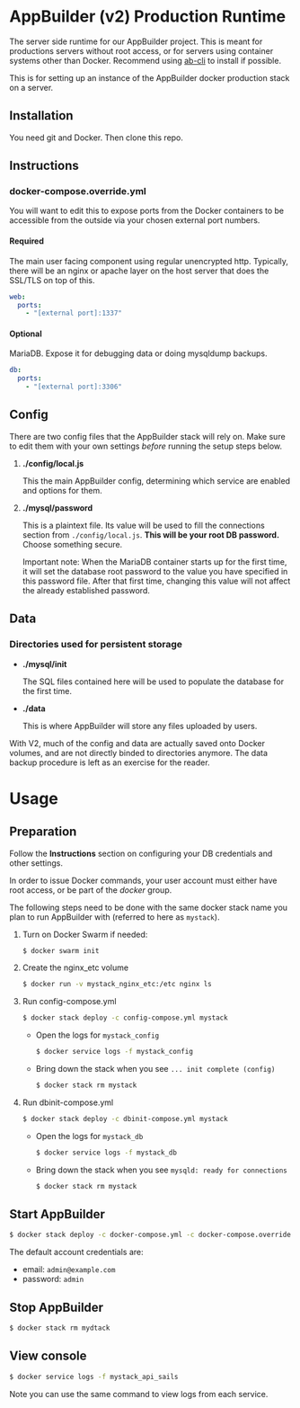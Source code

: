 # AppBuilder (v2) Production Runtime

The server side runtime for our AppBuilder project. This is meant for productions servers without root access, or for servers using container systems other than Docker. Recommend using [ab-cli](https://github.com/digi-serve/ab-cli) to install if possible.

This is for setting up an instance of the AppBuilder docker production stack on a server.

## Installation

You need git and Docker. Then clone this repo.

## Instructions

### docker-compose.override.yml

You will want to edit this to expose ports from the Docker containers
to be accessible from the outside via your chosen external port numbers.

#### **Required**

The main user facing component using regular unencrypted http. Typically, there will
be an nginx or apache layer on the host server that does the SSL/TLS on top of
this.

```yaml
web:
  ports:
    - "[external port]:1337"
```

#### **Optional**

MariaDB. Expose it for debugging data or doing mysqldump backups.

```yaml
db:
  ports:
    - "[external port]:3306"
```

## Config

There are two config files that the AppBuilder stack will rely on.
Make sure to edit them with your own settings _before_ running the setup steps below.

1. **./config/local.js**

   This the main AppBuilder config, determining which service are enabled and options for them.

2. **./mysql/password**

   This is a plaintext file. Its value will be used to fill
   the connections section from `./config/local.js`. **This
   will be your root DB password.** Choose something secure.

   Important note: When the MariaDB container starts up for the first
   time, it will set the database root password to the value you have
   specified in this password file. After that first time, changing
   this value will not affect the already established password.

## Data

### Directories used for persistent storage

- **./mysql/init**

  The SQL files contained here will be used to populate the database for the
  first time.

- **./data**

  This is where AppBuilder will store any files uploaded by users.
  
With V2, much of the config and data are actually saved onto Docker volumes, and are not directly binded to directories anymore. The data backup procedure is left as an exercise for the reader.

# Usage

## Preparation

Follow the **Instructions** section on configuring your DB credentials
and other settings.

In order to issue Docker commands, your user account must either have root
access, or be part of the _docker_ group.

The following steps need to be done with the same docker stack name you plan to run AppBuilder with (referred to here as `mystack`).

1. Turn on Docker Swarm if needed:

   ```bash
   $ docker swarm init
   ```

1. Create the nginx_etc volume

   ```bash
   $ docker run -v mystack_nginx_etc:/etc nginx ls
   ```

1. Run config-compose.yml

   ```bash
   $ docker stack deploy -c config-compose.yml mystack
   ```

   - Open the logs for `mystack_config`
     ```bash
     $ docker service logs -f mystack_config
     ```
   - Bring down the stack when you see `... init complete (config)`
     ```bash
     $ docker stack rm mystack
     ```

1. Run dbinit-compose.yml

   ```bash
   $ docker stack deploy -c dbinit-compose.yml mystack
   ```

   - Open the logs for `mystack_db`
     ```bash
     $ docker service logs -f mystack_db
     ```
   - Bring down the stack when you see `mysqld: ready for connections`
     ```bash
     $ docker stack rm mystack
     ```

## Start AppBuilder

```sh
$ docker stack deploy -c docker-compose.yml -c docker-compose.override.yml mystack
```

The default account credentials are:
- email: `admin@example.com`
- password: `admin`

## Stop AppBuilder

```sh
$ docker stack rm mydtack
```

## View console

```sh
$ docker service logs -f mystack_api_sails
```

Note you can use the same command to view logs from each service.
